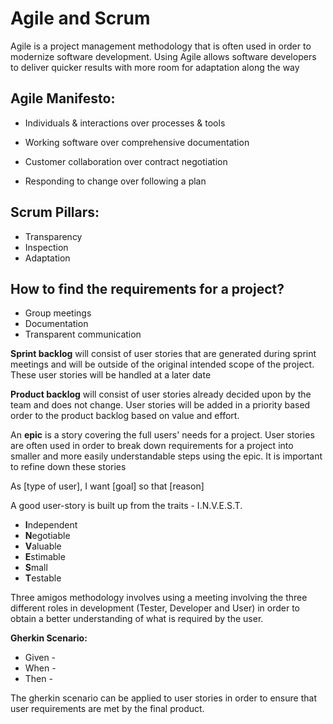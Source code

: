 # Agile and Scrum

Agile is a project management methodology that is often used in order to modernize software development. Using Agile allows software developers to deliver quicker results with more room for adaptation along the way

## Agile Manifesto:

- Individuals & interactions over processes & tools

- Working software over comprehensive documentation

- Customer collaboration over contract negotiation

- Responding to change over following a plan

## Scrum Pillars:

- Transparency
- Inspection
- Adaptation

## How to find the requirements for a project?
- Group meetings
- Documentation
- Transparent communication

**Sprint backlog** will consist of user stories that are generated during sprint meetings and will be outside of the original intended scope of the project. These user stories will be handled at a later date

**Product backlog** will consist of user stories already decided upon by the team and does not change. User stories will be added in a priority based order to the product backlog based on value and effort.

An **epic** is a story covering the full users' needs for a project. User stories are often used in order to break down requirements for a project into smaller and more easily understandable steps using the epic. It is important to refine down these stories

As [type of user], I want [goal] so that [reason]



A good user-story is built up from the traits - I.N.V.E.S.T.

- **I**ndependent
- **N**egotiable
- **V**aluable
- **E**stimable
- **S**mall
- **T**estable

Three amigos methodology involves using a meeting involving the three different roles in development (Tester, Developer and User) in order to obtain a better understanding of what is required by the user.

**Gherkin Scenario:**
- Given -
- When -
- Then -

The gherkin scenario can be applied to user stories in order to ensure that user requirements are met by the final product.
